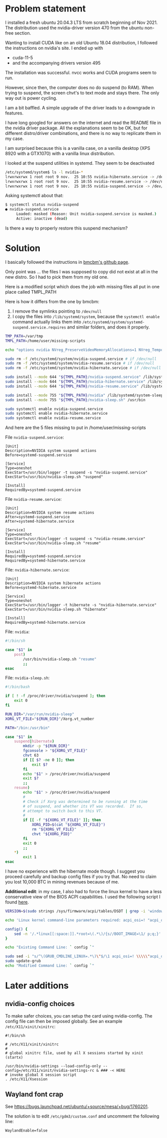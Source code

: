 
# Problem statement

I installed a fresh ubuntu 20.04.3 LTS from scratch beginning of Nov 2021. The distribution used the nvidia-driver version 470 from the ubuntu non-free section.

Wanting to install CUDA like on an old Ubuntu 18.04 distribution, I followed the instructions on nvidia's site. I ended up with 
- cuda-11-5 
- and the accompanying drivers version 495

The installation was successful. nvcc works and CUDA programs seem to run.

However, since then, the computer does no do suspend (to RAM). When trying to suspend, the screen chvt's to text mode and stays there. The only way out is power cycling.

I am a bit baffled. A simple upgrade of the driver leads to a downgrade in features.

I have long googled for answers on the internet and read the README file in the nvidia driver package. All the explanations seem to be OK, but for different distro/driver combinations, and there is no way to replicate them in my case.

I am surprised because this is a vanilla case, on a vanilla desktop (XPS 8920 with a GTX1070) with a vanilla linux distribution.

I looked at the suspend utilities in systemd. They seem to be deactivated 

```bash
/etc/systemd/system$ ls -l nvidia-*
lrwxrwxrwx 1 root root 9 nov.  25 10:55 nvidia-hibernate.service -> /dev/null
lrwxrwxrwx 1 root root 9 nov.  25 10:55 nvidia-resume.service -> /dev/null
lrwxrwxrwx 1 root root 9 nov.  25 10:55 nvidia-suspend.service -> /dev/null
```

Asking systemctl about that:

```bash
$ systemctl status nvidia-suspend
● nvidia-suspend.service
     Loaded: masked (Reason: Unit nvidia-suspend.service is masked.)
     Active: inactive (dead)
```

Is there a way to properly restore this suspend mechanism?

# Solution

I basically followed the instructions in [bmcbm's github page](https://gist.github.com/bmcbm/375f14eaa17f88756b4bdbbebbcfd029).

Only point was ... the files I was supposed to copy did not exist at all in the new distro. So I had to pick them from my old one.

Here is a modified script which does the job with missing files all put in one place called TMPL_PATH

Here is how it differs from the one by bmcbm:
1. I remove the symlinks pointing to `/dev/null`
2. I copy the files into `/lib/systemd/system`, because the `systemctl enable` command actually links them into `/etc/systemd/system/systemd-suspend.service.requires` and similar folders, and does it properly.

```bash
TMP_PATH=/var/tmp
TMPL_PATH=/home/user/missing-scripts

echo "options nvidia NVreg_PreserveVideoMemoryAllocations=1 NVreg_TemporaryFilePath=${TMP_PATH}" | sudo tee /etc/modprobe.d/nvidia-power-management.conf 

sudo rm -f /etc/systemd/system/nvidia-suspend.service # if /dev/null
sudo rm -f /etc/systemd/system/nvidia-resume.service # if /dev/null
sudo rm -f /etc/systemd/system/nvidia-hibernate.service # if /dev/null

sudo install --mode 644 "${TMPL_PATH}/nvidia-suspend.service" /lib/systemd/system
sudo install --mode 644 "${TMPL_PATH}/nvidia-hibernate.service" /lib/systemd/system
sudo install --mode 644 "${TMPL_PATH}/nvidia-resume.service" /lib/systemd/system

sudo install --mode 755 "${TMPL_PATH}/nvidia" /lib/systemd/system-sleep
sudo install --mode 755 "${TMPL_PATH}/nvidia-sleep.sh" /usr/bin

sudo systemctl enable nvidia-suspend.service
sudo systemctl enable nvidia-hibernate.service
sudo systemctl enable nvidia-resume.service
```
And here are the 5 files missing to put in /home/user/missing-scripts

File `nvidia-suspend.service`:
```
[Unit]
Description=NVIDIA system suspend actions
Before=systemd-suspend.service

[Service]
Type=oneshot
ExecStart=/usr/bin/logger -t suspend -s "nvidia-suspend.service"
ExecStart=/usr/bin/nvidia-sleep.sh "suspend"

[Install]
RequiredBy=systemd-suspend.service
```
File `nvidia-resume.service`:
```
[Unit]
Description=NVIDIA system resume actions
After=systemd-suspend.service
After=systemd-hibernate.service

[Service]
Type=oneshot
ExecStart=/usr/bin/logger -t suspend -s "nvidia-resume.service"
ExecStart=/usr/bin/nvidia-sleep.sh "resume"

[Install]
RequiredBy=systemd-suspend.service
RequiredBy=systemd-hibernate.service
```
File: `nvidia-hibernate.service`:
```
[Unit]
Description=NVIDIA system hibernate actions
Before=systemd-hibernate.service

[Service]
Type=oneshot
ExecStart=/usr/bin/logger -t hibernate -s "nvidia-hibernate.service"
ExecStart=/usr/bin/nvidia-sleep.sh "hibernate"

[Install]
RequiredBy=systemd-hibernate.service
```
File: `nvidia`:
```bash
#!/bin/sh

case "$1" in
    post)
        /usr/bin/nvidia-sleep.sh "resume"
        ;;
esac
```
File: `nvidia-sleep.sh`:
```bash
#!/bin/bash

if [ ! -f /proc/driver/nvidia/suspend ]; then
    exit 0
fi

RUN_DIR="/var/run/nvidia-sleep"
XORG_VT_FILE="${RUN_DIR}"/Xorg.vt_number

PATH="/bin:/usr/bin"

case "$1" in
    suspend|hibernate)
        mkdir -p "${RUN_DIR}"
        fgconsole > "${XORG_VT_FILE}"
        chvt 63
        if [[ $? -ne 0 ]]; then
            exit $?
        fi
        echo "$1" > /proc/driver/nvidia/suspend
        exit $?
        ;;
    resume)
        echo "$1" > /proc/driver/nvidia/suspend 
        #
        # Check if Xorg was determined to be running at the time
        # of suspend, and whether its VT was recorded.  If so,
        # attempt to switch back to this VT.
        #
        if [[ -f "${XORG_VT_FILE}" ]]; then
            XORG_PID=$(cat "${XORG_VT_FILE}")
            rm "${XORG_VT_FILE}"
            chvt "${XORG_PID}"
        fi
        exit 0
        ;;
    *)
        exit 1
esac
```

I have no experience with the hibernate mode though. I suggest you proceed carefully and backup config files if you try that. No need to claim you lost 10,000 BTC in mining revenues because of me.

**Additional edit**: in my case, I also had to force the linux kernel to have a less conservative view of the BIOS ACPI capabilities. I used the following script I found [here](https://iam.tj/prototype/enhancements/Windows-acpi_osi.html). 
```bash
VERSION=$(sudo strings /sys/firmware/acpi/tables/DSDT | grep -i 'windows ' | sort | tail -1)

echo 'Linux kernel command-line parameters required: acpi_osi=! "acpi_osi='$VERSION'"'

config() { 
    sed -n '/.*linux[[:space:]].*root=\(.*\)/{s//BOOT_IMAGE=\1/ p;q;}' /boot/grub/grub.cfg; 
}

echo "Existing Command Line: ` config `"

sudo sed -i "s/^\(GRUB_CMDLINE_LINUX=.*\)\"$/\1 acpi_osi=! \\\\\"acpi_osi=$VERSION\\\\\"\"/" /etc/default/grub
sudo update-grub
echo "Modified Command Line: ` config `"
```

# Later additions

## nvidia-config choices

To make safer choices, you can setup the card using nvidia-config. The config file can then be imposed globally. See an example `/etc/X11/xinit/xinitrc`:

```
#!/bin/sh

# /etc/X11/xinit/xinitrc
#
# global xinitrc file, used by all X sessions started by xinit (startx)

/usr/bin/nvidia-settings --load-config-only --config=/etc/X11/xinit/nvidia-settings-rc & ### -< HERE
# invoke global X session script
. /etc/X11/Xsession

```

## Wayland font crap

See https://bugs.launchpad.net/ubuntu/+source/mesa/+bug/1760201.

The solution is to edit `/etc/gdm3/custom.conf` and uncomment the following line:

```
WaylandEnable=false
```
